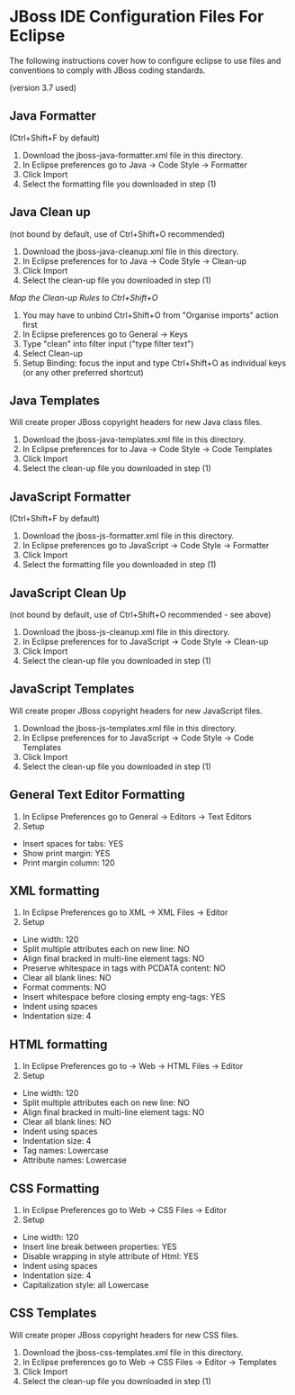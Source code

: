 JBoss IDE Configuration Files For Eclipse
=========================================
The following instructions cover how to configure eclipse to use files and conventions to comply with JBoss coding standards.

(version 3.7 used)

Java Formatter
--------------
(Ctrl+Shift+F by default)
 
1. Download the jboss-java-formatter.xml file in this directory.
2. In Eclipse preferences go to Java -> Code Style -> Formatter
3. Click Import
4. Select the formatting file you downloaded in step (1)

Java Clean up
-------------
(not bound by default, use  of Ctrl+Shift+O recommended)
 
1. Download the jboss-java-cleanup.xml file in this directory.
2. In Eclipse preferences for to Java -> Code Style -> Clean-up
3. Click Import
4. Select the clean-up file you downloaded in step (1)
 
*Map the Clean-up Rules to Ctrl+Shift+O*

1. You may have to unbind Ctrl+Shift+O from "Organise imports" action first
2. In Eclipse preferences go to General -> Keys
3. Type "clean" into filter input ("type filter text")
4. Select Clean-up
5. Setup Binding: focus the input and type Ctrl+Shift+O as individual keys (or any other preferred shortcut)

Java Templates
--------------
Will create proper JBoss copyright headers for new Java class files.

1. Download the jboss-java-templates.xml file in this directory.
2. In Eclipse preferences for to Java -> Code Style -> Code Templates
3. Click Import
4. Select the clean-up file you downloaded in step (1)

JavaScript Formatter
--------------------
(Ctrl+Shift+F by default)
 
1. Download the jboss-js-formatter.xml file in this directory.
2. In Eclipse preferences go to JavaScript -> Code Style -> Formatter
3. Click Import
4. Select the formatting file you downloaded in step (1)

JavaScript Clean Up 
-------------------
(not bound by default, use  of Ctrl+Shift+O recommended - see above)
 
1. Download the jboss-js-cleanup.xml file in this directory.
2. In Eclipse preferences for to JavaScript -> Code Style -> Clean-up
3. Click Import
4. Select the clean-up file you downloaded in step (1)

JavaScript Templates
--------------------
Will create proper JBoss copyright headers for new JavaScript files.

1. Download the jboss-js-templates.xml file in this directory.
2. In Eclipse preferences for to JavaScript -> Code Style -> Code Templates
3. Click Import
4. Select the clean-up file you downloaded in step (1)

General Text Editor Formatting
------------------------------
1. In Eclipse Preferences go to General -> Editors -> Text Editors
2. Setup
 * Insert spaces for tabs: YES
 * Show print margin: YES
 * Print margin column: 120

XML formatting
--------------
1. In Eclipse Preferences go to XML -> XML Files -> Editor
2. Setup
 * Line width: 120
 * Split multiple attributes each on new line: NO
 * Align final bracked in multi-line element tags: NO
 * Preserve whitespace in tags with PCDATA content: NO
 * Clear all blank lines: NO
 * Format comments: NO
 * Insert whitespace before closing empty eng-tags: YES
 * Indent using spaces
 * Indentation size: 4

HTML formatting
---------------
1. In Eclipse Preferences go to -> Web -> HTML Files -> Editor
2. Setup
 * Line width: 120
 * Split multiple attributes each on new line: NO
 * Align final bracked in multi-line element tags: NO
 * Clear all blank lines: NO
 * Indent using spaces
 * Indentation size: 4
 * Tag names: Lowercase
 * Attribute names: Lowercase

CSS Formatting
--------------

1. In Eclipse Preferences go to Web -> CSS Files -> Editor
2. Setup
 * Line width: 120
 * Insert line break between properties: YES
 * Disable wrapping in style attribute of Html: YES
 * Indent using spaces
 * Indentation size: 4
 * Capitalization style: all Lowercase

CSS Templates
-------------
Will create proper JBoss copyright headers for new CSS files.

1. Download the jboss-css-templates.xml file in this directory.
2. In Eclipse preferences go to Web -> CSS Files -> Editor -> Templates
3. Click Import
4. Select the clean-up file you downloaded in step (1)



